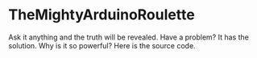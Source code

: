 # TheMightyArduinoRoulette
Ask it anything and the truth will be revealed. Have a problem? It has the solution. Why is it so powerful? Here is the source code.
